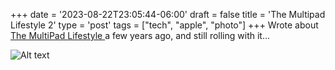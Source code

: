 +++
date = '2023-08-22T23:05:44-06:00'
draft = false
title = 'The Multipad Lifestyle 2'
type = 'post'
tags = ["tech", "apple", "photo"]
+++
Wrote about [The MultiPad Lifestyle ](https://julianwest.me/Blog/the-multipad-lifestyle/) a few years ago, and still rolling with it... <br />

  <img src="https://julianwest.me/Blog/posts/3-amigos-tech.jpeg" alt="Alt text">
